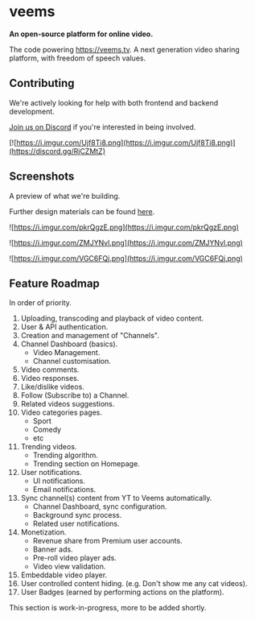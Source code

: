 # veems

**An open-source platform for online video.**

The code powering https://veems.tv.
A next generation video sharing platform, with freedom of speech values.

## Contributing

We're actively looking for help with both frontend and backend development.

[Join us on Discord](https://discord.gg/RjCZMtZ) if you're interested in being involved.

[![https://i.imgur.com/Ujf8Ti8.png](https://i.imgur.com/Ujf8Ti8.png)](https://discord.gg/RjCZMtZ)


## Screenshots

A preview of what we're building.

Further design materials can be found [here](https://github.com/VeemsHQ/design).

![https://i.imgur.com/pkrQgzE.png](https://i.imgur.com/pkrQgzE.png)

![https://i.imgur.com/ZMJYNvl.png](https://i.imgur.com/ZMJYNvl.png)

![https://i.imgur.com/VGC6FQj.png](https://i.imgur.com/VGC6FQj.png)

## Feature Roadmap

In order of priority.

1. Uploading, transcoding and playback of video content.
2. User & API authentication.
3. Creation and management of "Channels".
4. Channel Dashboard (basics).
    - Video Management.
    - Channel customisation.
4. Video comments.
5. Video responses.
6. Like/dislike videos.
7. Follow (Subscribe to) a Channel.
8. Related videos suggestions.
9. Video categories pages.
    - Sport
    - Comedy
    - etc
10. Trending videos.
    - Trending algorithm.
    - Trending section on Homepage.
11. User notifications.
    - UI notifications.
    - Email notifications.
12. Sync channel(s) content from YT to Veems automatically.
    - Channel Dashboard, sync configuration.
    - Background sync process.
    - Related user notifications.
13. Monetization.
    - Revenue share from Premium user accounts.
    - Banner ads.
    - Pre-roll video player ads.
    - Video view validation.
14. Embeddable video player.
15. User controlled content hiding. (e.g. Don't show me any cat videos).
16. User Badges (earned by performing actions on the platform).

This section is work-in-progress, more to be added shortly.
